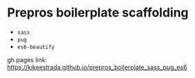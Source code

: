 # Prepros boilerplate scaffolding
* ```sass```
* ```pug```
* ```es6-beautify```


gh pages link: https://kikeestrada.github.io/prepros_boilerplate_sass_pug_es6
